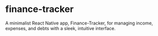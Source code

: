 # finance-tracker
A minimalist React Native app, Finance-Tracker, for managing income, expenses, and debts with a sleek, intuitive interface.
